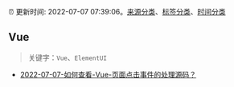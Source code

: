 :alarm_clock: 更新时间: 2022-07-07 07:39:06。[来源分类](../README.md)、[标签分类](../TAGS.md)、[时间分类](../TIMELINE.md)

## Vue


> 关键字：`Vue`、`ElementUI`



- [2022-07-07-如何查看-Vue-页面点击事件的处理源码？](https://www.v2ex.com/t/864686) 
